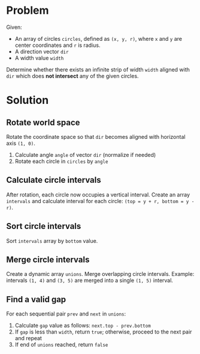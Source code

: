 # Problem

Given:

- An array of circles `circles`, defined as `(x, y, r)`, where `x` and `y` are center coordinates and `r` is radius.
- A direction vector `dir`
- A width value `width`

Determine whether there exists an infinite strip of width `width` aligned with `dir` which does **not intersect** any of the given circles.

# Solution

## Rotate world space

Rotate the coordinate space so that `dir` becomes aligned with horizontal axis `(1, 0)`.

1. Calculate angle `angle` of vector `dir` (normalize if needed)
2. Rotate each circle in `circles` by `angle`

## Calculate circle intervals

After rotation, each circle now occupies a vertical interval. Create an array `intervals` and calculate interval for each circle:  `(top = y + r, bottom = y - r)`.

## Sort circle intervals

Sort `intervals` array by `bottom` value.

## Merge circle intervals

Create a dynamic array `unions`. Merge overlapping circle intervals. Example: intervals `(1, 4)` and `(3, 5)` are merged into a single `(1, 5)` interval.

## Find a valid gap

For each sequential pair `prev` and `next` in `unions`:

1. Calculate `gap` value as follows: `next.top - prev.bottom`
2. If `gap` is less than `width`, return `true`; otherwise, proceed to the next pair and repeat
3. If end of `unions` reached, return `false`
